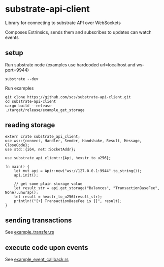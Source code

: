 # substrate-api-client
Library for connecting to substrate API over WebSockets

Composes Extrinsics, sends them and subscribes to updates
can watch events

## setup

Run substrate node (examples use hardcoded url=localhost and ws-port=9944)

    substrate --dev

Run examples

    git clone https://github.com/scs/substrate-api-client.git
    cd substrate-api-client
    cargo build --release
    ./target/release/example_get_storage



## reading storage

    extern crate substrate_api_client;
    use ws::{connect, Handler, Sender, Handshake, Result, Message, CloseCode};
    use std::{i64, net::SocketAddr};

    use substrate_api_client::{Api, hexstr_to_u256};

    fn main() {
        let mut api = Api::new("ws://127.0.0.1:9944".to_string());
        api.init();

        // get some plain storage value
        let result_str = api.get_storage("Balances", "TransactionBaseFee", None).unwrap();
        let result = hexstr_to_u256(result_str);
        println!("[+] TransactionBaseFee is {}", result);
    }

## sending transactions
See [example_transfer.rs](./src/bin/example_transfer.rs)

## execute code upon events
See [example_event_callback.rs](./src/bin/example_event_callback.rs)
